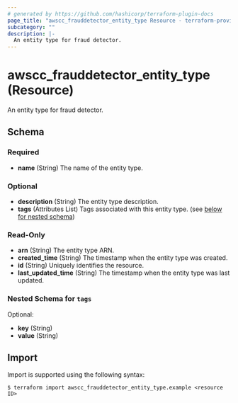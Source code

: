 ```yaml
---
# generated by https://github.com/hashicorp/terraform-plugin-docs
page_title: "awscc_frauddetector_entity_type Resource - terraform-provider-awscc"
subcategory: ""
description: |-
  An entity type for fraud detector.
---
```


# awscc_frauddetector_entity_type (Resource)

An entity type for fraud detector.



<!-- schema generated by tfplugindocs -->
## Schema

### Required

- **name** (String) The name of the entity type.

### Optional

- **description** (String) The entity type description.
- **tags** (Attributes List) Tags associated with this entity type. (see [below for nested schema](#nestedatt--tags))

### Read-Only

- **arn** (String) The entity type ARN.
- **created_time** (String) The timestamp when the entity type was created.
- **id** (String) Uniquely identifies the resource.
- **last_updated_time** (String) The timestamp when the entity type was last updated.

<a id="nestedatt--tags"></a>
### Nested Schema for `tags`

Optional:

- **key** (String)
- **value** (String)

## Import

Import is supported using the following syntax:

```shell
$ terraform import awscc_frauddetector_entity_type.example <resource ID>
```
